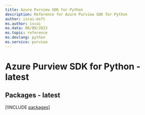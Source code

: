```yaml
---
title: Azure Purview SDK for Python
description: Reference for Azure Purview SDK for Python
author: iscai-msft
ms.author: iscai
ms.data: 06/09/2023
ms.topic: reference
ms.devlang: python
ms.service: purview
---
```

# Azure Purview SDK for Python - latest
## Packages - latest
[!INCLUDE [packages](purview-index.md)]